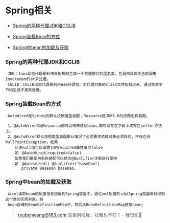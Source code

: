 # Spring相关

 - [Spring的两种代理JDK和CGLIB](#Spring的两种代理JDK和CGLIB)
 
 - [Spring装载Bean的方式](#Spring装载Bean的方式)
 
 - [Spring中bean的加载及获取](#Spring中bean的加载及获取)
 
 
 ### Spring的两种代理JDK和CGLIB
 
     JDK：Java动态代理是利用反射机制生成一个代理接口的匿名类，在调用具体方法前调用InvokeHandler来处理。
     CGLIB：CGLIB动态代理是利用asm开源包，对代理对象的class文件加载进来，通过修改字节码生成子类来处理。         
     
 ### Spring装载Bean的方式
     
     AutoWired是Spring的默认按照类型装配；Resource是JDK1.6的按照名称装配。
     
     1、@AutoWired与@Resource都可以用来装配bean,都可以写在字段上或写在setter方法上。
     2、@AutoWired默认按照类型装配默认情况下必须要求依赖对象必须存在，不存在会NullPointException，如果
        允许null值可以设置它的required属性值为false
        如：@AutoWired(required=false)
        如果我们要使用名称装配可以结合@Qualifier注解进行使用
        如：@Autowired() @Qualifier("baseDao")
           private BaseDao baseDao;
 
 ### Spring中bean的加载及获取
     
     从xml读取bean的配置信息加载到Spring容器中，通过xml配置的id从Spring容器反射得到这个类的实例对象。将
     bean存储到BeanDefinitionMap中，然后从BeanDefinitionMap获取bean;       

> reubenwang@163.com
> 没事别找我，找我也不在！--我很忙🦆